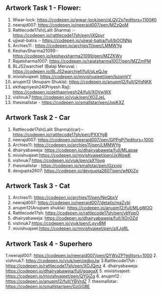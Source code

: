 
## Artwork Task 1 - Flower:
1. Wwar-lock: https://codepen.io/wwar-lock/pen/qLQVZp?editors=1100#0
2. neerajd007: https://codepen.io/neerajd007/pen/MZzQoM
3. Rattlecode17sh(Lalit Sharma) :- https://codepen.io/rattlecode17sh/pen/jXQpvr
4. ujjwal-batra :- https://codepen.io/ujjwal-batra/full/bOONNp
5. Archies11 : https://codepen.io/archies11/pen/LMMWYg
6. KeshavSharma21099:- https://codepen.io/keshavsharma21099/pen/MZZKWv
7. Rajatsharma1007: https://codepen.io/rajatsharma1007/pen/MZZmPM
8. BLJS2warchief (Balaji Meruva) : https://codepen.io/BLJS2warchief/full/qLeQJw
9. mivishvajeet: https://codepen.io/mivishvajeet/pen/bzqmVY
10. anupm12 (Anupam Shukla): https://codepen.io/anupm12/full/QYqNKK
11. ekthapriyesh24(Priyesh Raj): https://codepen.io/ekthapriyesh24/full/XOVwWX 
12. vishnuk7:https://codepen.io/viuk/pen/XOZJeL
13. thesmallstar - https://codepen.io/smallstar/pen/JxpKXZ

## Artwork Task 2 - Car
1. Rattlecode17sh(Lalit Sharma)(car):- https://codepen.io/rattlecode17sh/pen/PXXYgB
2. neerajd007: https://codepen.io/neerajd007/pen/GPPgPj?editors=1000
3. Archies11: https://codepen.io/archies11/pen/LMMWYg
4. dhairyabaweja: https://codepen.io/dhairyabaweja/full/MLapae
5. mivishvajeet:https://codepen.io/mivishvajeet/pen/JxWqwK
6. vishnuk7:https://codepen.io/viuk/pen/aXYpyq
7. thesmallstar : https://codepen.io/smallstar/pen/Gzxyjo
8. devgupta2607: https://codepen.io/devgupta2607/pen/wNXjZo

## Artwork Task 3 - Cat
1. Archies11: https://codepen.io/archies11/pen/NeQbxV
2. neerajd007: https://codepen.io/neerajd007/details/maZvbj
3. anupm12(Anupam shukla): https://codepen.io/anupm12/full/MLgWOO
4. Rattlecode17sh: https://codepen.io/rattlecode17sh/pen/vbYopO
5. dhairyabaweja: https://codepen.io/dhairyabaweja/full/XOrOZd
6. vishnuk7:https://codepen.io/viuk/pen/LqyvBM
7. mivishvajeet:https://codepen.io/mivishvajeet/pen/aXJgRL

## Artwork Task 4 - Superhero
1.neerajd007: https://codepen.io/neerajd007/pen/QYWxZP?editors=1000
2. vishnuk7: https://codepen.io/viuk/pen/qgbgJw
3.Rattlecode17sh : https://codepen.io/rattlecode17sh/pen/XOJQmz
4. dhairyabaweja: https://codepen.io/dhairyabaweja/full/gqagaX
5. mivishvajeet: https://codepen.io/mivishvajeet/pen/QYGjZg
6. anupm12 : https://codepen.io/anupm12/full/YBVrdZ
7. thesmallstar: https://codepen.io/smallstar/pen/GzGGBE
